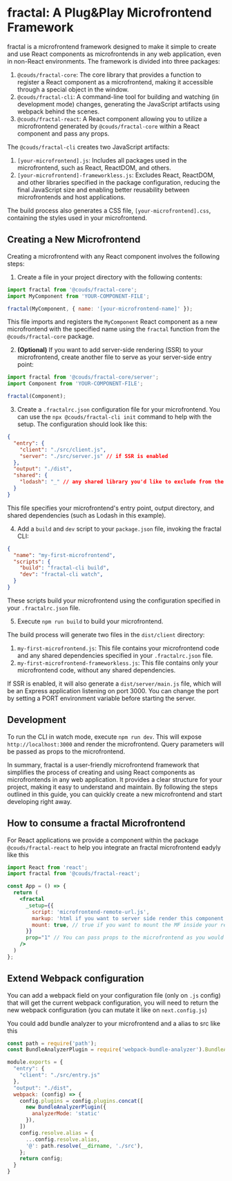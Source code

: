 # fractal: A Plug&Play Microfrontend Framework

fractal is a microfrontend framework designed to make it simple to create and use React components as microfrontends in any web application, even in non-React environments. The framework is divided into three packages:

1. `@couds/fractal-core`: The core library that provides a function to register a React component as a microfrontend, making it accessible through a special object in the window.
2. `@couds/fractal-cli`: A command-line tool for building and watching (in development mode) changes, generating the JavaScript artifacts using webpack behind the scenes.
3. `@couds/fractal-react`: A React component allowing you to utilize a microfrontend generated by `@couds/fractal-core` within a React component and pass any props.

The `@couds/fractal-cli` creates two JavaScript artifacts:

1. `[your-microfrontend].js`: Includes all packages used in the microfrontend, such as React, ReactDOM, and others.
2. `[your-microfrontend]-frameworkless.js`: Excludes React, ReactDOM, and other libraries specified in the package configuration, reducing the final JavaScript size and enabling better reusability between microfrontends and host applications.

The build process also generates a CSS file, `[your-microfrontend].css`, containing the styles used in your microfrontend.

## Creating a New Microfrontend

Creating a microfrontend with any React component involves the following steps:

1. Create a file in your project directory with the following contents:

```js
import fractal from '@couds/fractal-core';
import MyComponent from 'YOUR-COMPONENT-FILE';

fractal(MyComponent, { name: '[your-microfrontend-name]' });
```

This file imports and registers the `MyComponent` React component as a new microfrontend with the specified name using the `fractal` function from the `@couds/fractal-core` package.

2. **(Optional)** If you want to add server-side rendering (SSR) to your microfrontend, create another file to serve as your server-side entry point:

```js
import fractal from '@couds/fractal-core/server';
import Component from 'YOUR-COMPONENT-FILE';

fractal(Component);
```

3. Create a `.fractalrc.json` configuration file for your microfrontend. You can use the `npx @couds/fractal-cli init` command to help with the setup. The configuration should look like this:

```json
{
  "entry": {
    "client": "./src/client.js",
    "server": "./src/server.js" // if SSR is enabled
  },
  "output": "./dist",
  "shared": {
    "lodash": "_" // any shared library you'd like to exclude from the final bundle
  }
}
```

This file specifies your microfrontend's entry point, output directory, and shared dependencies (such as Lodash in this example).

4. Add a `build` and `dev` script to your `package.json` file, invoking the fractal CLI:

```json
{
  "name": "my-first-microfrontend",
  "scripts": {
    "build": "fractal-cli build",
    "dev": "fractal-cli watch",
  }
}
```

These scripts build your microfrontend using the configuration specified in your `.fractalrc.json` file.

5. Execute `npm run build` to build your microfrontend.

The build process will generate two files in the `dist/client` directory:

1. `my-first-microfrontend.js`: This file contains your microfrontend code and any shared dependencies specified in your `.fractalrc.json` file.
2. `my-first-microfrontend-frameworkless.js`: This file contains only your microfrontend code, without any shared dependencies.

If SSR is enabled, it will also generate a `dist/server/main.js` file, which will be an Express application listening on port 3000. You can change the port by setting a PORT environment variable before starting the server.

## Development

To run the CLI in watch mode, execute `npm run dev`. This will expose `http://localhost:3000` and render the microfrontend. Query parameters will be passed as props to the microfrontend.

In summary, fractal is a user-friendly microfrontend framework that simplifies the process of creating and using React components as microfrontends in any web application. It provides a clear structure for your project, making it easy to understand and maintain. By following the steps outlined in this guide, you can quickly create a new microfrontend and start developing right away.

## How to consume a fractal Microfrontend

For React applications we provide a component within the package `@couds/fractal-react` to help you integrate an fractal microfrontend eadyly like this

```jsx
import React from 'react';
import fractal from '@couds/fractal-react';

const App = () => {
  return (
    <fractal
      _setup={{
        script: 'microfrontend-remote-url.js',
        markup: 'html if you want to server side render this component'
        mount: true, // true if you want to mount the MF inside your react tree, usefull to share context
      }}
      prop="1" // You can pass props to the microfrontend as you would do any other component (this will be pass as props to the React MF)
    />
  )
};
```
## Extend Webpack configuration

You can add a webpack field on your configuration file (only on `.js` config) that will get the current webpack configuration, you will need to return the new webpack configuration (you can mutate it like on `next.config.js`)

You could add bundle analyzer to your microfrontend and a alias to src like this

```js
const path = require('path');
const BundleAnalyzerPlugin = require('webpack-bundle-analyzer').BundleAnalyzerPlugin;

module.exports = {
  "entry": {
    "client": "./src/entry.js"
  },
  "output": "./dist",
  webpack: (config) => {
    config.plugins = config.plugins.concat([
      new BundleAnalyzerPlugin({
        analyzerMode: 'static'
      }),
    ])
    config.resolve.alias = {
      ...config.resolve.alias,
      '@': path.resolve(__dirname, './src'),
    };
    return config;
  }
}
```